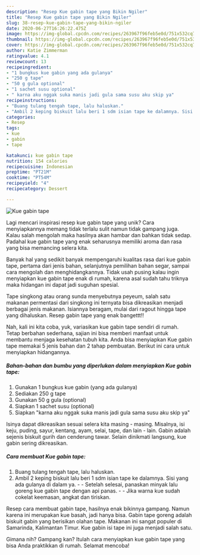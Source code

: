 ```yaml
---
description: "Resep Kue gabin tape yang Bikin Ngiler"
title: "Resep Kue gabin tape yang Bikin Ngiler"
slug: 38-resep-kue-gabin-tape-yang-bikin-ngiler
date: 2020-06-27T16:26:22.475Z
image: https://img-global.cpcdn.com/recipes/263967f96feb5e0d/751x532cq70/kue-gabin-tape-foto-resep-utama.jpg
thumbnail: https://img-global.cpcdn.com/recipes/263967f96feb5e0d/751x532cq70/kue-gabin-tape-foto-resep-utama.jpg
cover: https://img-global.cpcdn.com/recipes/263967f96feb5e0d/751x532cq70/kue-gabin-tape-foto-resep-utama.jpg
author: Katie Zimmerman
ratingvalue: 4.1
reviewcount: 13
recipeingredient:
- "1 bungkus kue gabin yang ada gulanya"
- "250 g tape"
- "50 g gula optional"
- "1 sachet susu optional"
- " karna aku nggak suka manis jadi gula sama susu aku skip ya"
recipeinstructions:
- "Buang tulang tengah tape, lalu haluskan."
- "Ambil 2 keping biskuit lalu beri 1 sdm isian tape ke dalamnya. Sisi yang ada gulanya di dalam ya.   Setelah selesai, panaskan minyak lalu goreng kue gabin tape dengan api panas.  Jika warna kue sudah cokelat keemasan, angkat dan tiriskan."
categories:
- Resep
tags:
- kue
- gabin
- tape

katakunci: kue gabin tape 
nutrition: 154 calories
recipecuisine: Indonesian
preptime: "PT21M"
cooktime: "PT54M"
recipeyield: "4"
recipecategory: Dessert

---
```



![Kue gabin tape](https://img-global.cpcdn.com/recipes/263967f96feb5e0d/751x532cq70/kue-gabin-tape-foto-resep-utama.jpg)

Lagi mencari inspirasi resep kue gabin tape yang unik? Cara menyiapkannya memang tidak terlalu sulit namun tidak gampang juga. Kalau salah mengolah maka hasilnya akan hambar dan bahkan tidak sedap. Padahal kue gabin tape yang enak seharusnya memiliki aroma dan rasa yang bisa memancing selera kita.

Banyak hal yang sedikit banyak mempengaruhi kualitas rasa dari kue gabin tape, pertama dari jenis bahan, selanjutnya pemilihan bahan segar, sampai cara mengolah dan menghidangkannya. Tidak usah pusing kalau ingin menyiapkan kue gabin tape enak di rumah, karena asal sudah tahu triknya maka hidangan ini dapat jadi suguhan spesial.

Tape singkong atau orang sunda menyebutnya peyeum, salah satu makanan permentasi dari singkong ini ternyata bisa dikreasikan menjadi berbagai jenis makanan. Isiannya beragam, mulai dari ragout hingga tape yang dihaluskan. Resep gabin tape yang enak bangettt!!


Nah, kali ini kita coba, yuk, variasikan kue gabin tape sendiri di rumah. Tetap berbahan sederhana, sajian ini bisa memberi manfaat untuk membantu menjaga kesehatan tubuh kita. Anda bisa menyiapkan Kue gabin tape memakai 5 jenis bahan dan 2 tahap pembuatan. Berikut ini cara untuk menyiapkan hidangannya.

<!--inarticleads1-->

##### Bahan-bahan dan bumbu yang diperlukan dalam menyiapkan Kue gabin tape:

1. Gunakan 1 bungkus kue gabin (yang ada gulanya)
1. Sediakan 250 g tape
1. Gunakan 50 g gula (optional)
1. Siapkan 1 sachet susu (optional)
1. Siapkan  &#34;karna aku nggak suka manis jadi gula sama susu aku skip ya&#34;


Isinya dapat dikreasikan sesuai selera kita masing - masing. Misalnya, isi keju, puding, sayur, kentang, ayam, selai, tape, dan lain - lain. Gabin adalah sejenis biskuit gurih dan cenderung tawar. Selain dinikmati langsung, kue gabin sering dikreasikan. 

<!--inarticleads2-->

##### Cara membuat Kue gabin tape:

1. Buang tulang tengah tape, lalu haluskan.
1. Ambil 2 keping biskuit lalu beri 1 sdm isian tape ke dalamnya. Sisi yang ada gulanya di dalam ya. -   - Setelah selesai, panaskan minyak lalu goreng kue gabin tape dengan api panas. -  - Jika warna kue sudah cokelat keemasan, angkat dan tiriskan.


Resep cara membuat gabin tape, hasilnya enak bikinnya gampang. Namun karena ini merupakan kue basah, jadi hanya bisa. Gabin tape goreng adalah biskuit gabin yang berisikan olahan tape. Makanan ini sangat populer di Samarinda, Kalimantan Timur. Kue gabin isi tape ini juga menjadi salah satu. 

Gimana nih? Gampang kan? Itulah cara menyiapkan kue gabin tape yang bisa Anda praktikkan di rumah. Selamat mencoba!
